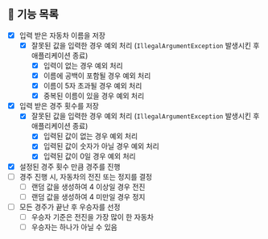 ## 📌 기능 목록

- [x] 입력 받은 자동차 이름을 저장
  - [x] 잘못된 값을 입력한 경우 예외 처리 (`IllegalArgumentException` 발생시킨 후 애플리케이션 종료)
    - [x] 입력이 없는 경우 예외 처리
    - [x] 이름에 공백이 포함될 경우 예외 처리
    - [x] 이름이 5자 초과될 경우 예외 처리
    - [x] 중복된 이름이 있을 경우 예외 처리
- [x] 입력 받은 경주 횟수를 저장
  - [x] 잘못된 값을 입력한 경우 예외 처리 (`IllegalArgumentException` 발생시킨 후 애플리케이션 종료)
    - [x] 입력된 값이 없는 경우 예외 처리
    - [x] 입력된 값이 숫자가 아닐 경우 예외 처리
    - [x] 입력된 값이 0일 경우 예외 처리
- [x] 설정된 경주 횟수 만큼 경주를 진행
- [ ] 경주 진행 시, 자동차의 전진 또는 정지를 결정
  - [ ] 랜덤 값을 생성하여 4 이상일 경우 전진
  - [ ] 랜덤 값을 생성하여 4 미만일 경우 정지
- [ ] 모든 경주가 끝난 후 우승자를 선정
  - [ ] 우승자 기준은 전진을 가장 많이 한 자동차
  - [ ] 우승자는 하나가 아닐 수 있음